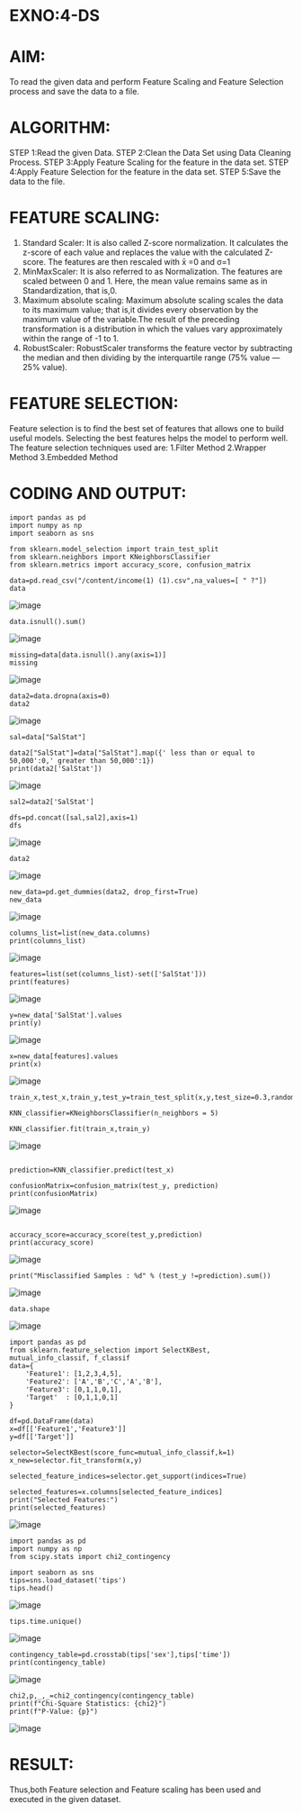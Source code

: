 # EXNO:4-DS
# AIM:
To read the given data and perform Feature Scaling and Feature Selection process and save the
data to a file.

# ALGORITHM:
STEP 1:Read the given Data.
STEP 2:Clean the Data Set using Data Cleaning Process.
STEP 3:Apply Feature Scaling for the feature in the data set.
STEP 4:Apply Feature Selection for the feature in the data set.
STEP 5:Save the data to the file.

# FEATURE SCALING:
1. Standard Scaler: It is also called Z-score normalization. It calculates the z-score of each value and replaces the value with the calculated Z-score. The features are then rescaled with x̄ =0 and σ=1
2. MinMaxScaler: It is also referred to as Normalization. The features are scaled between 0 and 1. Here, the mean value remains same as in Standardization, that is,0.
3. Maximum absolute scaling: Maximum absolute scaling scales the data to its maximum value; that is,it divides every observation by the maximum value of the variable.The result of the preceding transformation is a distribution in which the values vary approximately within the range of -1 to 1.
4. RobustScaler: RobustScaler transforms the feature vector by subtracting the median and then dividing by the interquartile range (75% value — 25% value).

# FEATURE SELECTION:
Feature selection is to find the best set of features that allows one to build useful models. Selecting the best features helps the model to perform well.
The feature selection techniques used are:
1.Filter Method
2.Wrapper Method
3.Embedded Method

# CODING AND OUTPUT:
```
import pandas as pd
import numpy as np
import seaborn as sns

from sklearn.model_selection import train_test_split
from sklearn.neighbors import KNeighborsClassifier
from sklearn.metrics import accuracy_score, confusion_matrix

data=pd.read_csv("/content/income(1) (1).csv",na_values=[ " ?"])
data
```
![image](https://github.com/Vanitha-SM/EXNO-4-DS/assets/119557985/ff7cccdb-bd60-45dd-9dc6-47b49a563538)

```
data.isnull().sum()
```
![image](https://github.com/Vanitha-SM/EXNO-4-DS/assets/119557985/59b6ad1a-bf12-48c2-a294-5aac15886114)

```
missing=data[data.isnull().any(axis=1)]
missing
```
![image](https://github.com/Vanitha-SM/EXNO-4-DS/assets/119557985/33a8312b-2d89-4abd-bb0d-35cdfa2b7b44)
```
data2=data.dropna(axis=0)
data2
```
![image](https://github.com/Vanitha-SM/EXNO-4-DS/assets/119557985/84785d2a-5779-49fa-b399-8edbd5892b9e)
```
sal=data["SalStat"]

data2["SalStat"]=data["SalStat"].map({' less than or equal to 50,000':0,' greater than 50,000':1})
print(data2['SalStat'])
```
![image](https://github.com/Vanitha-SM/EXNO-4-DS/assets/119557985/dcbc0758-336f-4d51-8fe8-e685afb2ed93)
```
sal2=data2['SalStat']

dfs=pd.concat([sal,sal2],axis=1)
dfs
```
![image](https://github.com/Vanitha-SM/EXNO-4-DS/assets/119557985/0f52b3b1-2144-4e94-ba27-03ca586215f0)

```
data2
```
![image](https://github.com/Vanitha-SM/EXNO-4-DS/assets/119557985/ffb9c16e-40c4-4439-a29f-b201581a12c8)
```
new_data=pd.get_dummies(data2, drop_first=True)
new_data
```
![image](https://github.com/Vanitha-SM/EXNO-4-DS/assets/119557985/de84fef7-7332-46d8-ab50-471d0169a901)

```
columns_list=list(new_data.columns)
print(columns_list)
```
![image](https://github.com/Vanitha-SM/EXNO-4-DS/assets/119557985/ed5ee91b-8bf1-4e8c-a8cf-3d9d96a5589d)
```
features=list(set(columns_list)-set(['SalStat']))
print(features)
```
![image](https://github.com/Vanitha-SM/EXNO-4-DS/assets/119557985/5ddd2e17-6819-4f8b-acba-90cf4897797a)
```
y=new_data['SalStat'].values
print(y)
```
![image](https://github.com/Vanitha-SM/EXNO-4-DS/assets/119557985/ba4ffd91-efc5-4987-8486-49b620e17f41)
```
x=new_data[features].values
print(x)
```
![image](https://github.com/Vanitha-SM/EXNO-4-DS/assets/119557985/e0f0561b-97cf-4176-bbb5-19614b52c408)
```
train_x,test_x,train_y,test_y=train_test_split(x,y,test_size=0.3,random_state=0)

KNN_classifier=KNeighborsClassifier(n_neighbors = 5)

KNN_classifier.fit(train_x,train_y)
```
![image](https://github.com/Vanitha-SM/EXNO-4-DS/assets/119557985/4a77fca3-3948-4c11-bdc0-514a61afceab)

```

prediction=KNN_classifier.predict(test_x)

confusionMatrix=confusion_matrix(test_y, prediction)
print(confusionMatrix)
```
![image](https://github.com/Vanitha-SM/EXNO-4-DS/assets/119557985/3f22074f-9d4d-4758-962c-57f12b70146b)
```

accuracy_score=accuracy_score(test_y,prediction)
print(accuracy_score)
```
![image](https://github.com/Vanitha-SM/EXNO-4-DS/assets/119557985/e31a4e64-7fca-4531-a188-48a5ff07266e)
```
print("Misclassified Samples : %d" % (test_y !=prediction).sum())
```
![image](https://github.com/Vanitha-SM/EXNO-4-DS/assets/119557985/d7291f25-f68a-4c7b-b781-a745058b2770)
```
data.shape
```
![image](https://github.com/Vanitha-SM/EXNO-4-DS/assets/119557985/bcaaa675-3cb4-477f-83b5-5d4fdea4d996)
```
import pandas as pd
from sklearn.feature_selection import SelectKBest, mutual_info_classif, f_classif
data={
    'Feature1': [1,2,3,4,5],
    'Feature2': ['A','B','C','A','B'],
    'Feature3': [0,1,1,0,1],
    'Target'  : [0,1,1,0,1]
}

df=pd.DataFrame(data)
x=df[['Feature1','Feature3']]
y=df[['Target']]

selector=SelectKBest(score_func=mutual_info_classif,k=1)
x_new=selector.fit_transform(x,y)

selected_feature_indices=selector.get_support(indices=True)

selected_features=x.columns[selected_feature_indices]
print("Selected Features:")
print(selected_features)
```
![image](https://github.com/Vanitha-SM/EXNO-4-DS/assets/119557985/9263244e-6532-4827-8413-9a0633efbf7d)
```
import pandas as pd
import numpy as np
from scipy.stats import chi2_contingency

import seaborn as sns
tips=sns.load_dataset('tips')
tips.head()
```
![image](https://github.com/Vanitha-SM/EXNO-4-DS/assets/119557985/f6ad3642-5ec2-4c93-88c0-0019e3127b90)
```
tips.time.unique()
```
![image](https://github.com/Vanitha-SM/EXNO-4-DS/assets/119557985/f4b72a8c-b35a-40df-8649-9123983f7704)
```
contingency_table=pd.crosstab(tips['sex'],tips['time'])
print(contingency_table)
```
![image](https://github.com/Vanitha-SM/EXNO-4-DS/assets/119557985/9cd46b28-eda2-44b7-82c2-277dfac3bcc5)
```
chi2,p,_,_=chi2_contingency(contingency_table)
print(f"Chi-Square Statistics: {chi2}")
print(f"P-Value: {p}")
```
![image](https://github.com/Vanitha-SM/EXNO-4-DS/assets/119557985/2fff30ed-ac94-411c-9256-51bf5928d9b9)


# RESULT:
Thus,both Feature selection and Feature scaling has been used and executed in the given dataset.

